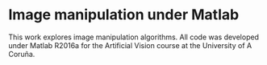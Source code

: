 # Image manipulation under Matlab
This work explores image manipulation algorithms. All code was developed under 
Matlab R2016a for the Artificial Vision course at the University of A Coruña.
